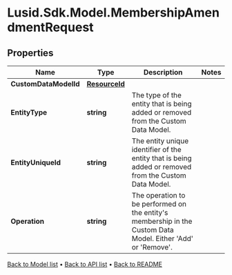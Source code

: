 # Lusid.Sdk.Model.MembershipAmendmentRequest

## Properties

Name | Type | Description | Notes
------------ | ------------- | ------------- | -------------
**CustomDataModelId** | [**ResourceId**](ResourceId.md) |  | 
**EntityType** | **string** | The type of the entity that is being added or removed from the Custom Data Model. | 
**EntityUniqueId** | **string** | The entity unique identifier of the entity that is being added or removed from the Custom Data Model. | 
**Operation** | **string** | The operation to be performed on the entity&#39;s membership in the Custom Data Model. Either &#39;Add&#39; or &#39;Remove&#39;. | 

[Back to Model list](../README.md#documentation-for-models) &#8226; [Back to API list](../README.md#documentation-for-api-endpoints) &#8226; [Back to README](../README.md)

